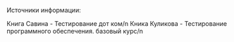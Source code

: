 Источники информации:

Книга Савина - Тестирование дот ком/n
Кника Куликова - Тестирование программного обеспечения. базовый курс/n
